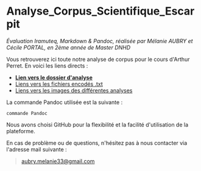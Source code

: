 # Analyse_Corpus_Scientifique_Escarpit

*Évaluation Iramuteq, Markdown &amp; Pandoc, réalisée par Mélanie AUBRY et Cécile PORTAL, en 2ème année de Master DNHD*

Vous retrouverez ici toute notre analyse de corpus pour le cours d'Arthur Perret. En voici les liens directs :

* [__Lien vers le dossier d'analyse__](https://github.com/belzepaf/Analyse_Corpus_Scientifique_Escarpit/blob/master/analyse.md)
* [Liens vers les fichiers encodés .txt](https://github.com/belzepaf/Analyse_Corpus_Scientifique_Escarpit/tree/master/textes)
* [Liens vers les images des différentes analyses](https://github.com/belzepaf/Analyse_Corpus_Scientifique_Escarpit/tree/master/images)

La commande Pandoc utilisée est la suivante :

~~~~
commande Pandoc
~~~~

Nous avons choisi GitHub pour la flexibilité et la facilité d'utilisation de la plateforme.

En cas de problème ou de questions, n'hésitez pas à nous contacter via l'adresse mail suivante : 
> aubry.melanie33@gmail.com
